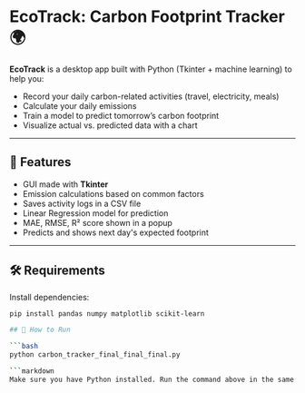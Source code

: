 # EcoTrack: Carbon Footprint Tracker 🌍

**EcoTrack** is a desktop app built with Python (Tkinter + machine learning) to help you:
- Record your daily carbon-related activities (travel, electricity, meals)
- Calculate your daily emissions
- Train a model to predict tomorrow’s carbon footprint
- Visualize actual vs. predicted data with a chart

---

## 🔧 Features

- GUI made with **Tkinter**
- Emission calculations based on common factors
- Saves activity logs in a CSV file
- Linear Regression model for prediction
- MAE, RMSE, R² score shown in a popup
- Predicts and shows next day's expected footprint

---

## 🛠 Requirements

Install dependencies:

```bash
pip install pandas numpy matplotlib scikit-learn

## 🚀 How to Run

```bash
python carbon_tracker_final_final_final.py

```markdown
Make sure you have Python installed. Run the command above in the same folder where the `.py` file is saved.



